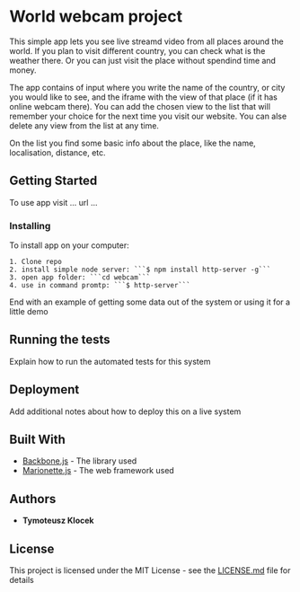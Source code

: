 # World webcam  project

This simple app lets you see live streamd video from all places around the world. 
If you plan to visit different country, you can check what is the weather there. Or you can just visit the place without spendind time and money.

The app contains of input where you write the name of the country, or city you would like to see, and the iframe with the view of that place (if it has online webcam there).
You can add the chosen view to the list that will remember your choice for the next time you visit our website. You can alse delete any view from the list at any time.

On the list you find some basic info about the place, like the name, localisation, distance, etc.

## Getting Started

To use app visit ... url ...

### Installing

To install app on your computer:
```
1. Clone repo 
2. install simple node server: ```$ npm install http-server -g```
3. open app folder: ```cd webcam```
4. use in command promtp: ```$ http-server```
```
End with an example of getting some data out of the system or using it for a little demo

## Running the tests

Explain how to run the automated tests for this system

## Deployment

Add additional notes about how to deploy this on a live system

## Built With

* [Backbone.js](http://backbonejs.org/) - The library used
* [Marionette.js](https://marionettejs.com/) - The web framework used

## Authors

* **Tymoteusz Klocek** 

## License

This project is licensed under the MIT License - see the [LICENSE.md](LICENSE.md) file for details

